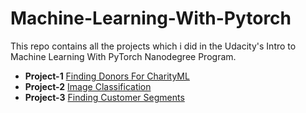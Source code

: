 # Machine-Learning-With-Pytorch
This repo contains all the projects which i did in the Udacity's Intro to Machine Learning With PyTorch Nanodegree Program.

* **Project-1** [Finding Donors For CharityML](https://github.com/nihithreddy/Machine-Learning-With-Pytorch/tree/master/Finding-Donors-For-CharityML)
* **Project-2** [Image Classification](https://github.com/nihithreddy/Machine-Learning-With-Pytorch/tree/master/Image-Classification)
* **Project-3** [Finding Customer Segments](https://github.com/nihithreddy/Machine-Learning-With-Pytorch/tree/master/Customer-Segments)
